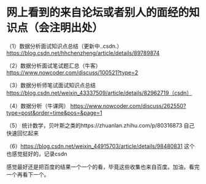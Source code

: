 # 网上看到的来自论坛或者别人的面经的知识点（会注明出处）

（1）数据分析面试知识点总结（更新中..csdn.）https://blog.csdn.net/hhchenzheng/article/details/89789874

（2）数据分析面试笔试题汇总（牛客）https://www.nowcoder.com/discuss/100521?type=2

（3）数据分析师笔试面试知识点总结 https://blog.csdn.net/weixin_43337509/article/details/82962719（csdn）

（4）数据分析（牛课网） https://www.nowcoder.com/discuss/262550?type=post&order=time&pos=&page=1

（5） 统计数学，贝叶斯之类的https://zhuanlan.zhihu.com/p/80316873 自己快速回忆起来

（6）https://blog.csdn.net/weixin_44915703/article/details/98480831 这个也感觉挺好的，记录csdn

感觉最好还是把百度的结果一个一个的看，毕竟这些收集也来自百度。加油，看完一个再看下一个。







